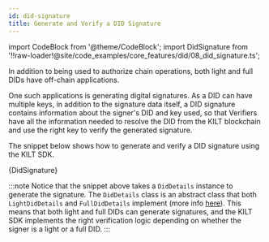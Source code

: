 ```yaml
---
id: did-signature
title: Generate and Verify a DID Signature
---
```


import CodeBlock from '@theme/CodeBlock';
import DidSignature from '!!raw-loader!@site/code_examples/core_features/did/08_did_signature.ts';

In addition to being used to authorize chain operations, both light and full DIDs have off-chain applications.

One such applications is generating digital signatures.
As a DID can have multiple keys, in addition to the signature data itself, a DID signature contains information about the signer's DID and key used, so that Verifiers have all the information needed to resolve the DID from the KILT blockchain and use the right key to verify the generated signature.

The snippet below shows how to generate and verify a DID signature using the KILT SDK.

<CodeBlock className="language-ts">
  {DidSignature}
</CodeBlock>

:::note
Notice that the snippet above takes a `DidDetails` instance to generate the signature.
The `DidDetails` class is an abstract class that both `LightDidDetails` and `FullDidDetails` implement (more info [here][sdk-did-details-module]).
This means that both light and full DIDs can generate signatures, and the KILT SDK implements the right verification logic depending on whether the signer is a light or a full DID.
:::

[sdk-did-details-module]: https://github.com/KILTprotocol/sdk-js/tree/master/packages/did/src/DidDetails
